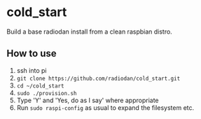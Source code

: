 cold_start
==========

Build a base radiodan install from a clean raspbian distro.

How to use
----------

1. ssh into pi
2. `git clone https://github.com/radiodan/cold_start.git`
3. `cd ~/cold_start`
4. `sudo ./provision.sh`
5. Type 'Y' and 'Yes, do as I say' where appropriate
6. Run `sudo raspi-config` as usual to expand the filesystem etc.
